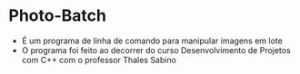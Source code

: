 # Photo-Batch

- É um programa de linha de comando para manipular imagens em lote
- O programa foi feito ao decorrer do curso Desenvolvimento de Projetos com C++ com o professor Thales Sabino
